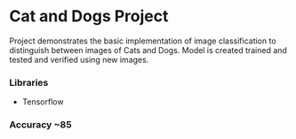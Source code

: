 # Cat and Dogs Project
Project demonstrates the basic implementation of image classification to distinguish between images of Cats and Dogs. Model is created trained and tested and verified using new images.

### Libraries
- Tensorflow

### Accuracy ~85
